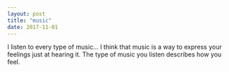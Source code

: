 ```yaml
---
layout: post
title: "music"
date: 2017-11-01
---
```

I listen to every type of music... I think that music is a way to express your feelings just at hearing it. The type of music you listen describes how you feel.
